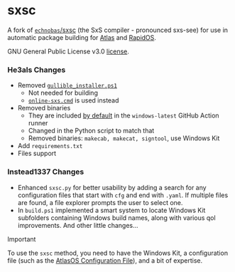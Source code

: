 # sxsc
A fork of [`echnobas`/sxsc](https://github.com/echnobas/sxsc) (the SxS compiler - pronounced sxs-see) for use in automatic package building for [Atlas](https://github.com/Atlas-OS/Atlas) and [RapidOS](https://github.com/rapid-community/RapidOS).

GNU General Public License v3.0 [license](https://github.com/echnobas/sxsc/blob/a45c5f321153a0dd33266cb35fce3effac7212ad/LICENSE).

### He3als Changes
- Removed [`gullible_installer.ps1`](https://github.com/echnobas/sxsc/blob/master/gullible_installer.ps1)
  - Not needed for building
  - [`online-sxs.cmd`](https://github.com/he3als/online-sxs) is used instead
- Removed binaries
  - They are included [by default](https://github.com/actions/runner-images/blob/main/images/win/Windows2022-Readme.md#installed-windows-sdks) in the `windows-latest` GitHub Action runner
  - Changed in the Python script to match that
  - Removed binaries:  `makecab, makecat, signtool`, use Windows Kit
- Add `requirements.txt`
- Files support

### Instead1337 Changes
- Enhanced `sxsc.py` for better usability by adding a search for any configuration files that start with `cfg` and end with `.yaml`. If multiple files are found, a file explorer prompts the user to select one.
- In `build.ps1` implemented a smart system to locate Windows Kit subfolders containing Windows build names, along with various qol improvements.
And other little changes...

>[!Important]
> To use the `sxsc` method, you need to have the Windows Kit, a configuration file (such as the [AtlasOS Configuration File](https://github.com/Atlas-OS/Atlas/tree/main/src/sxsc)), and a bit of expertise.
